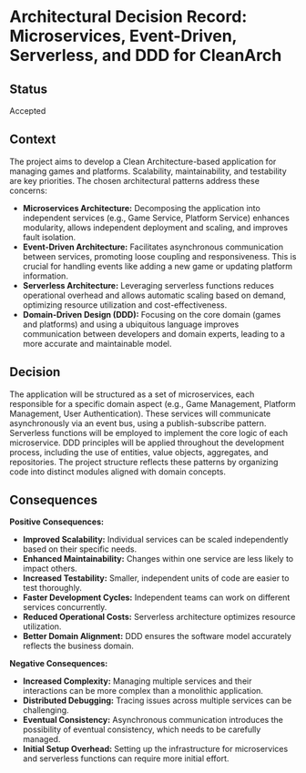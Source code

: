 # Architectural Decision Record: Microservices, Event-Driven, Serverless, and DDD for CleanArch

## Status

Accepted

## Context

The project aims to develop a Clean Architecture-based application for managing games and platforms.  Scalability, maintainability, and testability are key priorities. The chosen architectural patterns address these concerns:

* **Microservices Architecture:** Decomposing the application into independent services (e.g., Game Service, Platform Service) enhances modularity, allows independent deployment and scaling, and improves fault isolation.
* **Event-Driven Architecture:**  Facilitates asynchronous communication between services, promoting loose coupling and responsiveness. This is crucial for handling events like adding a new game or updating platform information.
* **Serverless Architecture:** Leveraging serverless functions reduces operational overhead and allows automatic scaling based on demand, optimizing resource utilization and cost-effectiveness.
* **Domain-Driven Design (DDD):**  Focusing on the core domain (games and platforms) and using a ubiquitous language improves communication between developers and domain experts, leading to a more accurate and maintainable model.

## Decision

The application will be structured as a set of microservices, each responsible for a specific domain aspect (e.g., Game Management, Platform Management, User Authentication). These services will communicate asynchronously via an event bus, using a publish-subscribe pattern.  Serverless functions will be employed to implement the core logic of each microservice.  DDD principles will be applied throughout the development process, including the use of entities, value objects, aggregates, and repositories. The project structure reflects these patterns by organizing code into distinct modules aligned with domain concepts.

## Consequences

**Positive Consequences:**

* **Improved Scalability:** Individual services can be scaled independently based on their specific needs.
* **Enhanced Maintainability:**  Changes within one service are less likely to impact others.
* **Increased Testability:**  Smaller, independent units of code are easier to test thoroughly.
* **Faster Development Cycles:**  Independent teams can work on different services concurrently.
* **Reduced Operational Costs:** Serverless architecture optimizes resource utilization.
* **Better Domain Alignment:** DDD ensures the software model accurately reflects the business domain.

**Negative Consequences:**

* **Increased Complexity:**  Managing multiple services and their interactions can be more complex than a monolithic application.
* **Distributed Debugging:** Tracing issues across multiple services can be challenging.
* **Eventual Consistency:** Asynchronous communication introduces the possibility of eventual consistency, which needs to be carefully managed.
* **Initial Setup Overhead:** Setting up the infrastructure for microservices and serverless functions can require more initial effort.